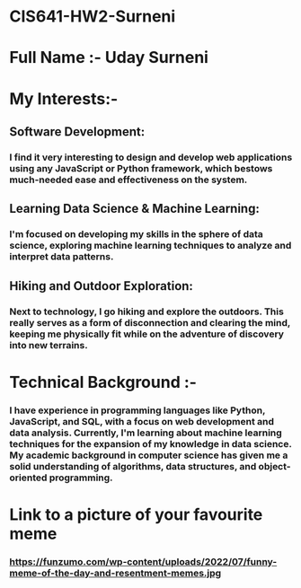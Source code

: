 # CIS641-HW2-Surneni
# Full Name :- Uday Surneni
# My Interests:-
## Software Development: 
### I find it very interesting to design and develop web applications using any JavaScript or Python framework, which bestows much-needed ease and effectiveness on the system.
## Learning Data Science & Machine Learning: 
### I'm focused on developing my skills in the sphere of data science, exploring machine learning techniques to analyze and interpret data patterns.
## Hiking and Outdoor Exploration: 
### Next to technology, I go hiking and explore the outdoors. This really serves as a form of disconnection and clearing the mind, keeping me physically fit while on the adventure of discovery into new terrains.

# Technical Background :-
### I have experience in programming languages like Python, JavaScript, and SQL, with a focus on web development and data analysis. Currently, I'm learning about machine learning techniques for the expansion of my knowledge in data science. My academic background in computer science has given me a solid understanding of algorithms, data structures, and object-oriented programming. 

# Link to a picture of your favourite meme
### https://funzumo.com/wp-content/uploads/2022/07/funny-meme-of-the-day-and-resentment-memes.jpg